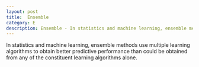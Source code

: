 ```yaml
---
layout: post
title:  Ensemble
category: E
description: Ensemble - In statistics and machine learning, ensemble methods use multiple learning algorithms to obtain better predictive performance than could be obtained from any of the constituent learning algorithms alone.
---
```


In statistics and machine learning, ensemble methods use multiple learning algorithms to obtain better predictive performance than could be obtained from any of the constituent learning algorithms alone. 
